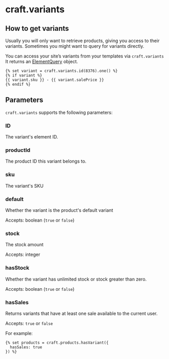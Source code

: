 # craft.variants

## How to get variants

Usually you will only want to retrieve products, giving you access to their variants. Sometimes you might want to query for variants directly.

You can access your site’s variants from your templates via `craft.variants`
It returns an [ElementQuery](https://github.com/craftcms/docs/blob/v3/en/element-queries.md) object.

```twig
{% set variant = craft.variants.id(8376).one() %}
{% if variant %}
{{ variant.sku }} - {{ variant.salePrice }}
{% endif %}
```

## Parameters

`craft.variants` supports the following parameters:

### ID
The variant's element ID.

### productId
The product ID this variant belongs to.

### sku
The variant's SKU

### default
Whether the variant is the product's default variant

Accepts: boolean (`true` or `false`)

### stock
The stock amount

Accepts: integer

### hasStock
Whether the variant has unlimited stock or stock greater than zero.

Accepts: boolean (`true` or `false`)

### hasSales
Returns variants that have at least one sale available to the current user.

Accepts: `true` or `false`

For example:

```twig
{% set products = craft.products.hasVariant({
  hasSales: true
}) %}
```
